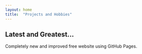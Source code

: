 ```yaml
---
layout: home
title:  "Projects and Hobbies"
---
```

## Latest and Greatest...
Completely new and improved free website using GitHub Pages.
